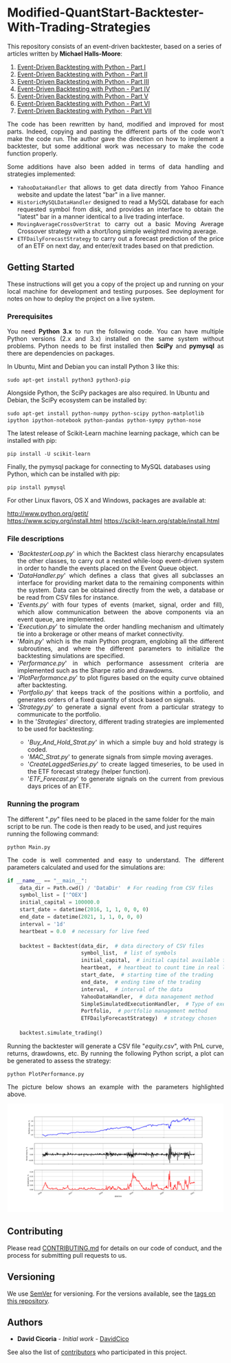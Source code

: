 # Modified-QuantStart-Backtester-With-Trading-Strategies

This repository consists of an event-driven backtester, based on a series of articles written by <strong>Michael Halls-Moore</strong>:

1. [Event-Driven Backtesting with Python - Part I](http://www.quantstart.com/articles/Event-Driven-Backtesting-with-Python-Part-I)
2. [Event-Driven Backtesting with Python - Part II](http://www.quantstart.com/articles/Event-Driven-Backtesting-with-Python-Part-II)
3. [Event-Driven Backtesting with Python - Part III](http://www.quantstart.com/articles/Event-Driven-Backtesting-with-Python-Part-III)
4. [Event-Driven Backtesting with Python - Part IV](http://www.quantstart.com/articles/Event-Driven-Backtesting-with-Python-Part-IV)
5. [Event-Driven Backtesting with Python - Part V](http://www.quantstart.com/articles/Event-Driven-Backtesting-with-Python-Part-V)
6. [Event-Driven Backtesting with Python - Part VI](http://www.quantstart.com/articles/Event-Driven-Backtesting-with-Python-Part-VI)
7. [Event-Driven Backtesting with Python - Part VII](http://www.quantstart.com/articles/Event-Driven-Backtesting-with-Python-Part-VII)


<p align="justify">The code has been rewritten by hand, modified and improved for most parts. Indeed, copying and pasting the different parts of the code won't make the code run. The author gave the direction on how to implement a backtester, but some additional work was necessary to make the code function properly. 
  
<p align="justify">Some additions have also been added in terms of data handling and strategies implemented:</p>

<ul>
  <li><div align="justify"><code>YahooDataHandler</code> that allows to get data directly from Yahoo Finance website and update the latest "bar" in a live manner.</div></li>
  <li><div align="justify"><code>HistoricMySQLDataHandler</code> designed to read a MySQL database for each requested symbol from disk, and provides an interface to obtain the "latest" bar in a manner identical to a live trading interface.</div></li>
  <li><div align="justify"><code>MovingAverageCrossOverStrat</code> to carry out a basic Moving Average Crossover strategy with a
    short/long simple weighted moving average.</div></li>
  <li><div align="justify"><code>ETFDailyForecastStrategy</code> to carry out a forecast prediction of the price of an ETF on next day, and enter/exit trades based on that prediction.</div></li>
</ul>


  
## Getting Started

<p align="justify">These instructions will get you a copy of the project up and running on your local machine for development and testing purposes. See deployment for notes on how to deploy the project on a live system.</p>

### Prerequisites

<p align="justify">You need <strong>Python 3.x</strong> to run the following code.  You can have multiple Python versions (2.x and 3.x) installed on the same system without problems. Python needs to be first installed then <strong>SciPy</strong> and <strong>pymysql</strong> as there are dependencies on packages.</p>

In Ubuntu, Mint and Debian you can install Python 3 like this:

    sudo apt-get install python3 python3-pip

Alongside Python, the SciPy packages are also required. In Ubuntu and Debian, the SciPy ecosystem can be installed by:

    sudo apt-get install python-numpy python-scipy python-matplotlib ipython ipython-notebook python-pandas python-sympy python-nose
    
The latest release of Scikit-Learn machine learning package, which can be installed with pip:
    
    pip install -U scikit-learn

Finally, the pymysql package for connecting to MySQL databases using Python, which can be installed with pip:
    
    pip install pymysql

For other Linux flavors, OS X and Windows, packages are available at:

http://www.python.org/getit/  
https://www.scipy.org/install.html
https://scikit-learn.org/stable/install.html



### File descriptions
<ul>
  
<li><div align="justify">'<em>BacktesterLoop.py</em>' in which the Backtest class hierarchy encapsulates the other classes, to carry out a nested while-loop event-driven system in order to handle the events placed on the Event Queue object.</div></li>
    
<li><div align="justify">'<em>DataHandler.py</em>' which defines a class that gives all subclasses an interface for providing market data to the remaining components within the system. Data can be obtained directly from the web, a database or be read from CSV files for instance.</div></li>

<li><div align="justify">'<em>Events.py</em>' with four types of events (market, signal, order and fill), which allow communication between the above components via an event queue, are implemented.</div></li>

<li><div align="justify">'<em>Execution.py</em>' to simulate the order handling mechanism and ultimately tie into a brokerage or other
means of market connectivity.</div</li>

<li><div align="justify">'<em>Main.py</em>' which is the main Python program, englobing all the different subroutines, and where the different parameters to initialize the backtesting simulations are specified.</div</li>

<li><div align="justify">'<em>Performance.py</em>' in which performance assessment criteria are implemented such as the Sharpe ratio and drawdowns.</div</li>
  
<li><div align="justify">'<em>PlotPerformance.py</em>' to plot figures based on the equity curve obtained after backtesting.</div</li>
  
<li><div align="justify">'<em>Portfolio.py</em>' that keeps track of the positions within a portfolio, and generates orders of a fixed quantity of stock based on signals.</div></li>

<li><div align="justify">'<em>Strategy.py</em>' to generate a signal event from a particular strategy to communicate to the portfolio.</div></li>

<li><div align="justify">In the '<em>Strategies</em>' directory, different trading strategies are implemented to be used for backtesting:</div></li>

  <ul>
    <li><div align="justify">'<em>Buy_And_Hold_Strat.py</em>' in which a simple buy and hold strategy is coded.</div></li>
  <li><div align="justify">'<em>MAC_Strat.py</em>' to generate signals from simple moving averages.</div></li>
  <li><div align="justify">'<em>CreateLaggedSeries.py</em>' to create lagged timeseries, to be used in the ETF forecast strategy (helper function).</div></li>
  <li><div align="justify">'<em>ETF_Forecast.py</em>' to generate signals on the current from previous days prices of an ETF.</div></li>
  </ul>

  



</ul>

### Running the program

The different "<em>.py</em>" files need to be placed in the same folder for the main script to be run. The code is then ready to be used, and just requires running the following command:

    python Main.py

<p align="justify">The code is well commented and easy to understand. The different parameters calculated and used for the simulations are:</p>

``` python
if __name__ == "__main__":
    data_dir = Path.cwd() / 'DataDir'  # For reading from CSV files
    symbol_list = ['^OEX']
    initial_capital = 100000.0
    start_date = datetime(2016, 1, 1, 0, 0, 0)
    end_date = datetime(2021, 1, 1, 0, 0, 0)
    interval = '1d'
    heartbeat = 0.0  # necessary for live feed

    backtest = Backtest(data_dir,  # data directory of CSV files
                        symbol_list,  # list of symbols
                        initial_capital,  # initial capital available for trading
                        heartbeat,  # heartbeat to count time in real live trading simulation
                        start_date,  # starting time of the trading
                        end_date,  # ending time of the trading
                        interval,  # interval of the data
                        YahooDataHandler,  # data management method
                        SimpleSimulatedExecutionHandler,  # Type of execution in relationship to broker
                        Portfolio,  # portfolio management method
                        ETFDailyForecastStrategy)  # strategy chosen

    backtest.simulate_trading()
```

<p align="justify">Running the backtester will generate a CSV file "<em>equity.csv</em>", with PnL curve, returns, drawdowns, etc. By running the following Python script, a plot can be generated to assess the strategy:</p>

    python PlotPerformance.py

<p align="justify">The picture below shows an example with the parameters highlighted above.</p>

![Example_plot](Example.png)


## Contributing

Please read [CONTRIBUTING.md](https://github.com/DavidCico/Modified-QuantStart-Backtester-With-Trading-Strategies/blob/master/CONTRIBUTING.md) for details on our code of conduct, and the process for submitting pull requests to us.

## Versioning

We use [SemVer](http://semver.org/) for versioning. For the versions available, see the [tags on this repository](https://github.com/your/project/tags). 

## Authors

* **David Cicoria** - *Initial work* - [DavidCico](https://github.com/DavidCico)

See also the list of [contributors](https://github.com/DavidCico/Modified-QuantStart-Backtester-With-Trading-Strategies/graphs/contributors) who participated in this project.
